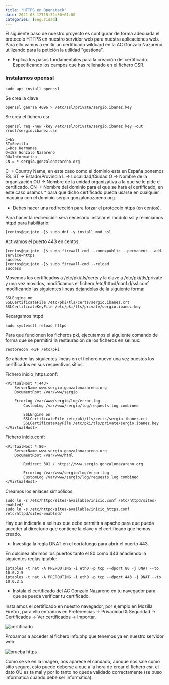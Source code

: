 ```yaml
---
title: "HTTPS en Openstack"
date: 2021-03-12T15:52:50+01:00
categories: [Seguridad]
---
```


El siguiente paso de nuestro proyecto es configurar de forma adecuada el protocolo HTTPS en nuestro servidor web para nuestra aplicaciones web. Para ello vamos a emitir un certificado wildcard en la AC Gonzalo Nazareno utilizando para la petición la utilidad "gestiona".

* Explica los pasos fundamentales para la creación del certificado. Especificando los campos que has rellenado en el fichero CSR.

### **Instalamos openssl** ###

~~~
sudo apt install openssl
~~~

Se crea la clave 

~~~
openssl genrsa 4096 > /etc/ssl/private/sergio.ibanez.key
~~~

Se crea el fichero csr

~~~
openssl req -new -key /etc/ssl/private/sergio.ibanez.key -out /root/sergio.ibanez.csr

C=ES
ST=Sevilla
L=Dos Hermanas
O=IES Gonzalo Nazareno
OU=Informatica
CN = *.sergio.gonzalonazareno.org
~~~

C → Country Name, en este caso como el dominio esta en España ponemos ES.
ST → Estado/Provincia
L → Localidad/Ciudad
O → Nombre de la organización
OU → Nombre de la unidad organizativa a la que se le pide el certificado.
CN → Nombre del dominio para el que se hará el certificado, en este caso usamos * para que dicho certificado pueda usarse en cualquier maquina con el dominio sergio.gonzalonazareno.org.

* Debes hacer una redirección para forzar el protocolo https (en centos).

Para hacer la redirección sera necesario instalar el modulo ssl y reiniciamos httpd para habilitarlo:

~~~
[centos@quijote ~]$ sudo dnf -y install mod_ssl
~~~

Activamos el puerto 443 en centos:

~~~
[centos@quijote ~]$ sudo firewall-cmd --zone=public --permanent --add-service=https
success
[centos@quijote ~]$ sudo firewall-cmd --reload
success
~~~

Movemos los certificados a /etc/pki/tls/certs y la clave a /etc/pki/tls/private y una vez movidos, modificamos el fichero /etc/httpd/conf.d/ssl.conf modificando las siguientes lineas dejandolas de la siguiente forma:

~~~
SSLEngine on
SSLCertificateFile /etc/pki/tls/certs/sergio.ibanez.crt   
SSLCertificateKeyFile /etc/pki/tls/private/sergio.ibanez.key
~~~

Recargamos httpd:

~~~
sudo systemctl reload httpd
~~~

Para que funcionen los ficheros pki, ejecutamos el siguiente comando de forma que se permitirá la restauración de los ficheros en selinux:

~~~
restorecon -RvF /etc/pki
~~~

Se añaden las siguientes lineas en el fichero nuevo una vez puestos los certificados en sus respectivos sitios.

Fichero inicio_https.conf:

~~~
<VirtualHost *:443> 
	ServerName www.sergio.gonzalonazareno.org
	DocumentRoot /var/www/sergio

	ErrorLog /var/www/sergio/log/error.log
    	CustomLog /var/www/sergio/log/requests.log combined

    	SSLEngine on
    	SSLCertificateFile /etc/pki/tls/certs/sergio.ibanez.crt
    	SSLCertificateKeyFile /etc/pki/tls/private/sergio.ibanez.key
</VirtualHost>
~~~

Fichero inicio.conf:

~~~
<VirtualHost *:80>
	ServerName www.sergio.gonzalonazareno.org
	DocumentRoot /var/www/html

        Redirect 301 / https://www.sergio.gonzalonazareno.org

        ErrorLog /var/www/sergio/log/error.log
        CustomLog /var/www/sergio/log/requests.log combined
</VirtualHost>
~~~

Creamos los enlaces simbólicos:

~~~
sudo ln -s /etc/httpd/sites-available/inicio.conf /etc/httpd/sites-enabled/
sudo ln -s /etc/httpd/sites-available/inicio_https.conf /etc/httpd/sites-enabled/
~~~

Hay que indicarle a selinux que debe permitir a apache para que pueda acceder al directorio que contiene la clave y el certificado que hemos creado.

* Investiga la regla DNAT en el cortafuego para abrir el puerto 443.

En dulcinea abrimos los puertos tanto el 80 como 443 añadiendo la siguientes reglas iptable:

~~~
iptables -t nat -A PREROUTING -i eth0 -p tcp --dport 80 -j DNAT --to 10.0.2.5
iptables -t nat -A PREROUTING -i eth0 -p tcp --dport 443 -j DNAT --to 10.0.2.5
~~~

* Instala el certificado del AC Gonzalo Nazareno en tu navegador para que se pueda verificar tu certificado.

Instalamos el certificado en nuestro navegador, por ejemplo en Mozilla Firefox, para ello entramos en Preferencias -> Privacidad & Seguridad -> Certificados -> Ver certificados -> Importar.

![certificado](/https-openstack/certificado.png)

Probamos a acceder al fichero info.php que tenemos ya en nuestro servidor web:

![prueba https](/https-openstack/prueba_https.png)

Como se ve en la imagen, nos aparece el candado, aunque nos sale como sitio seguro, esto puede deberse a que a la hora de crear el fichero csr, el dato OU es ta mal y por lo tanto no queda validado correctamente (se puso informatica cuando debe ser informática).